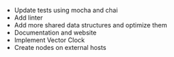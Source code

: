 * Update tests using mocha and chai
* Add linter
* Add more shared data structures and optimize them
* Documentation and website
* Implement Vector Clock
* Create nodes on external hosts
